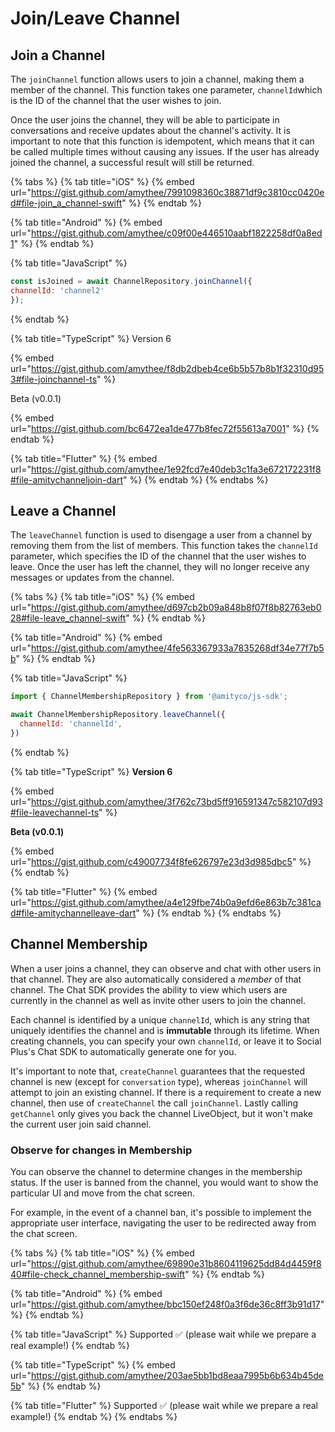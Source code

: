 # Join/Leave Channel

## Join a Channel

The `joinChannel` function allows users to join a channel, making them a member of the channel. This function takes one parameter, `channelId`which is the ID of the channel that the user wishes to join.

Once the user joins the channel, they will be able to participate in conversations and receive updates about the channel's activity. It is important to note that this function is idempotent, which means that it can be called multiple times without causing any issues. If the user has already joined the channel, a successful result will still be returned.

{% tabs %}
{% tab title="iOS" %}
{% embed url="https://gist.github.com/amythee/7991098360c38871df9c3810cc0420ed#file-join_a_channel-swift" %}
{% endtab %}

{% tab title="Android" %}
{% embed url="https://gist.github.com/amythee/c09f00e446510aabf1822258df0a8ed1" %}
{% endtab %}

{% tab title="JavaScript" %}
```javascript
const isJoined = await ChannelRepository.joinChannel({
channelId: 'channel2'
});
```
{% endtab %}

{% tab title="TypeScript" %}
Version 6

{% embed url="https://gist.github.com/amythee/f8db2dbeb4ce6b5b57b8b1f32310d953#file-joinchannel-ts" %}

Beta (v0.0.1)

{% embed url="https://gist.github.com/bc6472ea1de477b8fec72f55613a7001" %}
{% endtab %}

{% tab title="Flutter" %}
{% embed url="https://gist.github.com/amythee/1e92fcd7e40deb3c1fa3e672172231f8#file-amitychanneljoin-dart" %}
{% endtab %}
{% endtabs %}

## Leave a Channel

The `leaveChannel` function is used to disengage a user from a channel by removing them from the list of members. This function takes the `channelId` parameter, which specifies the ID of the channel that the user wishes to leave. Once the user has left the channel, they will no longer receive any messages or updates from the channel.

{% tabs %}
{% tab title="iOS" %}
{% embed url="https://gist.github.com/amythee/d697cb2b09a848b8f07f8b82763eb028#file-leave_channel-swift" %}
{% endtab %}

{% tab title="Android" %}
{% embed url="https://gist.github.com/amythee/4fe563367933a7835268df34e77f7b5b" %}
{% endtab %}

{% tab title="JavaScript" %}
```javascript
import { ChannelMembershipRepository } from '@amityco/js-sdk';

await ChannelMembershipRepository.leaveChannel({ 
  channelId: 'channelId', 
})
```
{% endtab %}

{% tab title="TypeScript" %}
**Version 6**

{% embed url="https://gist.github.com/amythee/3f762c73bd5ff916591347c582107d93#file-leavechannel-ts" %}

**Beta (v0.0.1)**

{% embed url="https://gist.github.com/c49007734f8fe626797e23d3d985dbc5" %}
{% endtab %}

{% tab title="Flutter" %}
{% embed url="https://gist.github.com/amythee/a4e129fbe74b0a9efd6e863b7c381cad#file-amitychannelleave-dart" %}
{% endtab %}
{% endtabs %}

## Channel Membership

When a user joins a channel, they can observe and chat with other users in that channel. They are also automatically considered a _member_ of that channel. The Chat SDK provides the ability to view which users are currently in the channel as well as invite other users to join the channel.

Each channel is identified by a unique `channelId`, which is any string that uniquely identifies the channel and is **immutable** through its lifetime. When creating channels, you can specify your own `channelId`, or leave it to Social Plus's Chat SDK to automatically generate one for you.

It's important to note that, `createChannel` guarantees that the requested channel is new (except for `conversation` type), whereas `joinChannel` will attempt to join an existing channel. If there is a requirement to create a new channel, then use of `createChannel` the call `joinChannel`. Lastly calling `getChannel` only gives you back the channel LiveObject, but it won't make the current user join said channel.

### Observe for changes in Membership

You can observe the channel to determine changes in the membership status. If the user is banned from the channel, you would want to show the particular UI and move from the chat screen.&#x20;

For example, in the event of a channel ban, it's possible to implement the appropriate user interface, navigating the user to be redirected away from the chat screen.

{% tabs %}
{% tab title="iOS" %}
{% embed url="https://gist.github.com/amythee/69890e31b8604119625dd84d4459f840#file-check_channel_membership-swift" %}
{% endtab %}

{% tab title="Android" %}
{% embed url="https://gist.github.com/amythee/bbc150ef248f0a3f6de36c8ff3b91d17" %}
{% endtab %}

{% tab title="JavaScript" %}
Supported ✅ (please wait while we prepare a real example!)
{% endtab %}

{% tab title="TypeScript" %}
{% embed url="https://gist.github.com/amythee/203ae5bb1bd8eaa7995b6b634b45de5b" %}
{% endtab %}

{% tab title="Flutter" %}
Supported ✅ (please wait while we prepare a real example!)
{% endtab %}
{% endtabs %}
